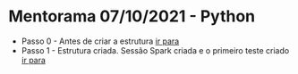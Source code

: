 # Mentorama 07/10/2021 - Python



* Passo 0 - Antes de criar a estrutura [ir para](step-0)
* Passo 1 - Estrutura criada. Sessão Spark criada e o primeiro teste criado [ir para](step-1)
